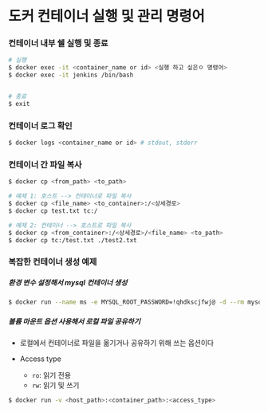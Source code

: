 # 도커 컨테이너 실행 및 관리 명령어

### 컨테이너 내부 쉘 실행 및 종료

```bash
# 실행
$ docker exec -it <container_name or id> <실행 하고 싶은ㅇ 명령어>
$ docker exec -it jenkins /bin/bash


# 종료
$ exit
```



### 컨테이너 로그 확인

```bash
$ docker logs <container_name or id> # stdout, stderr
```



### 컨테이너 간 파일 복사

```bash
$ docker cp <from_path> <to_path>

# 예제 1: 호스트 --> 컨테이너로 파일 복사
$ docker cp <file_name> <to_container>:/<상세경로>
$ docker cp test.txt tc:/

# 예제 2: 컨테이너 --> 호스트로 파일 복사
$ docker cp <from_container>:/<상세경로>/<file_name> <to_path>
$ docker cp tc:/test.txt ./test2.txt
```



### 복잡한 컨테이너 생성 예제

##### 환경 변수 설정해서 mysql 컨테이너 생성

```bash
$ docker run --name ms -e MYSQL_ROOT_PASSWORD=!qhdkscjfwj@ -d --rm mysql
```

##### 볼륨 마운트 옵션 사용해서 로컬 파일 공유하기

- 로컬에서 컨테이너로 파일을 옮기거나 공유하기 위해 쓰는 옵션이다

- Access type
  - `ro`: 읽기 전용
  - `rw`: 읽기 및 쓰기

```bash
$ docker run -v <host_path>:<container_path>:<access_type>
```